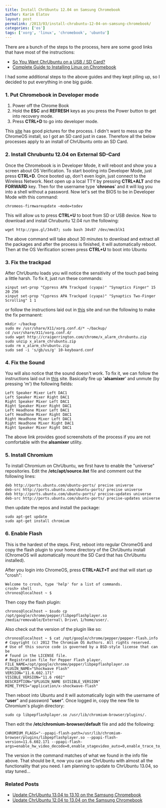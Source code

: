```yaml
---
title: Install ChrUbuntu 12.04 on Samsung Chromebook
author: Karim Elatov
layout: post
permalink: /2013/03/install-chrubuntu-12-04-on-samsung-chromebook/
categories: ['os']
tags: ['xorg', 'linux', 'chromebook', 'ubuntu']
---
```


There are a bunch of the steps to the process, here are some good links that have most of the instructions:

*   [So You Want ChrUbuntu on a USB / SD Card?](http://chromeos-cr48.blogspot.com/2012/12/so-you-want-chrubuntu-on-external-drive.html)
*   [Complete Guide to Installing Linux on Chromebook](https://itsfoss.com/install-linux-chromebook/)

I had some additional steps to the above guides and they kept piling up, so I decided to put everything in one big guide.

### 1. Put Chromebook in Developer mode

1.  Power off the Chrome Book
2.  Hold the **ESC** and **REFRESH** keys as you press the Power button to get into recovery mode.
3.  Press **CTRL+D** to go into developer mode.

This [site](http://www.amirkurtovic.com/blog/installing-chrubuntu-on-the-samsung-arm-chromebook-a-step-by-step-photo-guide/) has good pictures for the process. I didn't want to mess up the ChromeOS install, so I got an SD card just in case. Therefore all the below processes apply to an install of ChrUbuntu onto an SD Card.

### 2. Install Chrubuntu 12.04 on External SD-Card

Once the Chromebook is in Developer Mode, it will reboot and show you a screen about OS Verification. To start booting into Developer Mode, just press **CTRL+D**. Once booted up, don't even login, just connect to the Wireless Network. Next open up a local TTY by pressing **CTRL+ALT** and the **FORWARD** key. Then for the username type '**chronos**' and it will log you into a shell without a password. Now let's set the BIOS to be in Developer Mode with this command:

    chromeos-firmwareupdate –mode=todev


This will allow us to press **CTRL+U** to boot from SD or USB device. Now to download and install Chrubuntu 12.04 run the following:

    wget http://goo.gl/34v87; sudo bash 34v87 /dev/mmcblk1


The above command will take about 30 minutes to download and extract all the packages and after the process is finished, it will automatically reboot. Then at the OS Verification screen press **CTRL+U** to boot into Ubuntu

### 3. Fix the trackpad

After ChrUbuntu loads you will notice the sensitivity of the touch pad being a little harsh. To fix it, just run these commands:

    xinput set-prop "Cypress APA Trackpad (cyapa)" "Synaptics Finger" 15 20 256
    xinput set-prop "Cypress APA Trackpad (cyapa)" "Synaptics Two-Finger Scrolling" 1 1


or follow the instructions laid out in [this](https://github.com/jbdatko/chrubuntu_trackpad) site and run the following to make the fix permanent:

    mkdir ~/backup
    sudo mv /usr/share/X11/xorg.conf.d/* ~/backup/
    cd /usr/share/X11/xorg.conf.d/
    sudo wget http://craigerrington.com/chrome/x_alarm_chrubuntu.zip
    sudo unzip x_alarm_chrubuntu.zip
    sudo rm x_alarm_chrubuntu.zip
    sudo sed -i 's/gb/us/g' 10-keyboard.conf


### 4. Fix the Sound

You will also notice that the sound doesn't work. To fix it, we can follow the instructions laid out in [this](http://memo4ge15h1.blogspot.com/2014/10/enable-audio-on-arch-linux.html) site. Basically fire up '**alsamixer**' and unmute (by pressing 'm') the following fields:

    Left Speaker Mixer Left DAC1
    Left Speaker Mixer Right DAC1
    Right Speaker Mixer Left DAC1
    Right Speaker Mixer Right DAC1
    Left Headhone Mixer Left DAC1
    Left Headhone Mixer Right DAC1
    Right Headhone Mixer Left DAC1
    Right Headhone Mixer Right DAC1
    Right Speaker Mixer Right DAC1


The above link provides good screenshots of the process if you are not comfortable with the **alsamixer** utility.

### 5. Install Chromium

To install Chromium on ChrUbuntu, we first have to enable the "universe" repositories. Edit the **/etc/apt/source.list** file and comment out the following lines:

    deb http://ports.ubuntu.com/ubuntu-ports/ precise universe
    deb-src http://ports.ubuntu.com/ubuntu-ports/ precise universe
    deb http://ports.ubuntu.com/ubuntu-ports/ precise-updates universe
    deb-src http://ports.ubuntu.com/ubuntu-ports/ precise-updates universe


then update the repos and install the package:

    sudo apt-get update
    sudo apt-get install chromium


### 6. Enable Flash

This is the hardest of the steps. First, reboot into regular ChromeOS and copy the flash plugin to your home directory of the ChrUbuntu install (ChromeOS will automatically mount the SD Card that has ChrUbuntu installed).

After you login into ChromeOS, press **CTRL+ALT+T** and that will start up "crosh":

    Welcome to crosh, type 'help' for a list of commands.
    crosh> shell
    chronos@localhost ~ $


Then copy the flash plugin:

    chronos@localhost ~ $sudo cp /opt/google/chrome/pepper/libpepflashplayer.so /media/removable/External\ Drive\ 1/home/user/.


Also check out the version of the plugin like so:

    chronos@localhost ~ $ cat /opt/google/chrome/pepper/pepper-flash.info
    # Copyright (c) 2012 The Chromium OS Authors. All rights reserved.
    # Use of this source code is governed by a BSD-style license that can be
    # found in the LICENSE file.
    # Registration file for Pepper Flash player.
    FILE_NAME=/opt/google/chrome/pepper/libpepflashplayer.so
    PLUGIN_NAME="Shockwave Flash"
    VERSION="11.6.602.171"
    VISIBLE_VERSION="11.6 r602"
    DESCRIPTION="$PLUGIN_NAME $VISIBLE_VERSION"
    MIME_TYPES="application/x-shockwave-flash"


Then reboot into Ubuntu and it will automatically login with the username of "**user**" and password "**user**". Once logged in, copy the new file to Chromium's plugin directory:

    sudo cp libpepflashplayer.so /usr/lib/chromium-browser/plugins/.


Then edit the **/etc/chromium-browser/default** file and add the following:

    CHROMIUM_FLAGS="--ppapi-flash-path=/usr/lib/chromium-browser/plugins/libpepflashplayer.so --ppapi-flash-version=11.6.602.171 --ppapi-flash-args=enable_hw_video_decode=0,enable_stagevideo_auto=0,enable_trace_to_console=0"


The version in the command matches of what we found in the info file above. That should be it, now you can use ChrUbuntu with almost all the functionality that you need. I am planning to update to ChrUbuntu 13.04, so stay tuned...

### Related Posts

- [Update ChrUbuntu 13.04 to 13.10 on the Samsung Chromebook](/2013/11/update-chrubuntu-13-04-13-10-samsung-chromebook/)
- [Update ChrUbuntu 12.04 to 13.04 on the Samsung Chromebook](/2013/03/update-chrubuntu-12-04-to-13-04-on-the-samsung-chromebook/)

